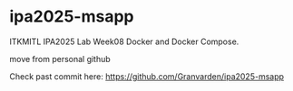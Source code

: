 # ipa2025-msapp
ITKMITL IPA2025 Lab Week08 Docker and Docker Compose.

move from personal github

Check past commit here: https://github.com/Granvarden/ipa2025-msapp
